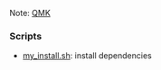 Note: [QMK](thorg://notes/9e5ihl98dfsrkg80r0b1mqd)

### Scripts
- [my_install.sh](./my_install.sh): install dependencies
